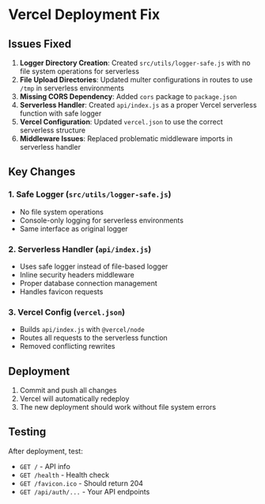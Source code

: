 # Vercel Deployment Fix

## Issues Fixed

1. **Logger Directory Creation**: Created `src/utils/logger-safe.js` with no file system operations for serverless
2. **File Upload Directories**: Updated multer configurations in routes to use `/tmp` in serverless environments  
3. **Missing CORS Dependency**: Added `cors` package to `package.json`
4. **Serverless Handler**: Created `api/index.js` as a proper Vercel serverless function with safe logger
5. **Vercel Configuration**: Updated `vercel.json` to use the correct serverless structure
6. **Middleware Issues**: Replaced problematic middleware imports in serverless handler

## Key Changes

### 1. Safe Logger (`src/utils/logger-safe.js`)
- No file system operations
- Console-only logging for serverless environments
- Same interface as original logger

### 2. Serverless Handler (`api/index.js`)
- Uses safe logger instead of file-based logger
- Inline security headers middleware
- Proper database connection management
- Handles favicon requests

### 3. Vercel Config (`vercel.json`)
- Builds `api/index.js` with `@vercel/node`
- Routes all requests to the serverless function
- Removed conflicting rewrites

## Deployment

1. Commit and push all changes
2. Vercel will automatically redeploy
3. The new deployment should work without file system errors

## Testing

After deployment, test:
- `GET /` - API info
- `GET /health` - Health check  
- `GET /favicon.ico` - Should return 204
- `GET /api/auth/...` - Your API endpoints